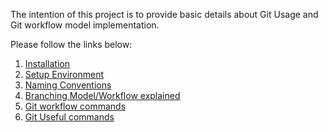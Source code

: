 
The intention of this project is to provide basic details about Git Usage and Git workflow model implementation. 

Please follow the links below:

1. [Installation](https://github.com/Immidart-Technologies-LLP/git-workflow/blob/master/documentation/git-installation-windows.md)
2. [Setup Environment](https://github.com/Immidart-Technologies-LLP/git-workflow/blob/master/documentation/git-setup-environment.md)
3. [Naming Conventions](https://github.com/Immidart-Technologies-LLP/git-workflow/blob/master/documentation/git-naming-convention.md)
4. [Branching Model/Workflow explained](https://github.com/Immidart-Technologies-LLP/git-workflow/blob/master/documentation/git-branching-model.md)
5. [Git workflow commands](https://github.com/Immidart-Technologies-LLP/git-workflow/blob/master/documentation/git-workflow-commands.md)
6. [Git Useful commands](https://github.com/Immidart-Technologies-LLP/git-workflow/blob/master/documentation/git-useful-commands.md)
